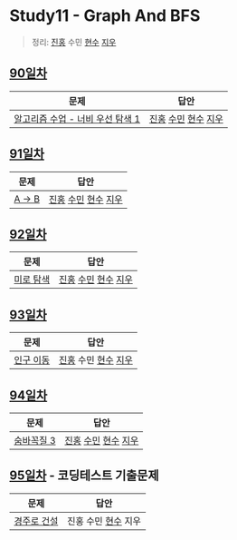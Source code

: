 # Study11 - Graph And BFS
> 정리: [진홍](self_study/kjh.md) 수민 [현수](self_study/hhs.md) [지우](self_study/sjw.md)

## [90일차](90Day)

| 문제                 | 답안                |
| -------------------- | ------------------- |
| [알고리즘 수업 - 너비 우선 탐색 1](https://www.acmicpc.net/problem/24444) | [진홍](Day90/kjh.kt) [수민](Day90/ysmC.cpp) [현수](Day90/hhs.java) [지우](Day90/sjw.java) |

## [91일차](Day91)

| 문제                 | 답안                |
| -------------------- | ------------------- |
| [A → B](https://www.acmicpc.net/problem/16953) | [진홍](Day91/kjh.kt) [수민](Day91/ysmC.cpp) [현수](Day91/hhs.java) [지우](Day91/sjw.java) |

## [92일차](Day92)

| 문제                 | 답안                |
| -------------------- | ------------------- |
| [미로 탐색](https://www.acmicpc.net/problem/2178) | [진홍](Day92/kjh.kt) [수민](Day92/ysmC.cpp) [현수](Day92/hhs.java) [지우](Day92/sjw.java) |

## [93일차](Day93)

| 문제                 | 답안                |
| -------------------- | ------------------- |
| [인구 이동](https://www.acmicpc.net/problem/16234) | [진홍](Day93/kjh.java) 수민 [현수](Day93/hhs.java) [지우](Day93/sjw.java) |

## [94일차](Day94)

| 문제             | 답안                |
|----------------| ------------------- |
| [숨바꼭질 3](https://www.acmicpc.net/problem/13549) | [진홍](Day94/kjh.kt) [수민](Day94/ysmC.cpp) [현수](Day94/hhs.java) [지우](Day94/sjw.java) |

## [95일차](Day95) - 코딩테스트 기출문제

| 문제                 | 답안                |
| -------------------- | ------------------- |
| [경주로 건설](https://school.programmers.co.kr/learn/courses/30/lessons/67259) | 진홍 수민 [현수](Day95/hhs.java) 지우 |
